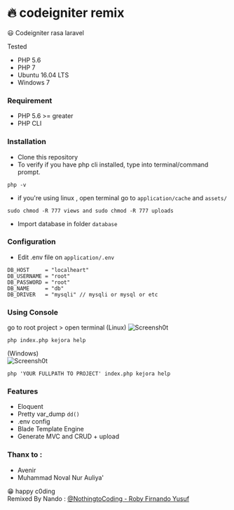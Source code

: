  # :fire: codeigniter remix  

:smiley:
Codeigniter rasa laravel

Tested 
- PHP 5.6 
- PHP 7 
- Ubuntu 16.04 LTS
- Windows 7

### Requirement 
- PHP 5.6 >= greater
- PHP CLI

### Installation

 - Clone this repository
 - To verify if you have php cli installed, type into terminal/command prompt.
```
php -v
```
- if you're using linux , open terminal go to `application/cache` and `assets/`
```
sudo chmod -R 777 views and sudo chmod -R 777 uploads
```
- Import database in folder `database` 

### Configuration
 - Edit .env file on `application/.env`
```
DB_HOST		= "localheart"
DB_USERNAME	= "root"
DB_PASSWORD	= "root"
DB_NAME 	= "db"
DB_DRIVER 	= "mysqli" // mysqli or mysql or etc

```
### Using Console
go to root project > open terminal
(Linux)
![Screensh0t](https://raw.githubusercontent.com/robyfirnandoyusuf/codeigniter-remix/master/Screenshot_2018-10-29_08-22-15.png)
```
php index.php kejora help
```

(Windows)<br>
![Screensh0t](https://raw.githubusercontent.com/robyfirnandoyusuf/codeigniter-remix/master/SS%20windows%20-%20test.jpeg)
```
php 'YOUR FULLPATH TO PROJECT' index.php kejora help
```

### Features
- Eloquent 
- Pretty var_dump `dd()`
- .env config
- Blade Template Engine
- Generate MVC and CRUD + upload

### Thanx to : 
- Avenir
- Muhammad Noval Nur Auliya' 

:grin: happy c0ding<br />
Remixed By Nando : [@NothingtoCoding - Roby Firnando Yusuf](mailto:nothingtocoding@gmail.com)
